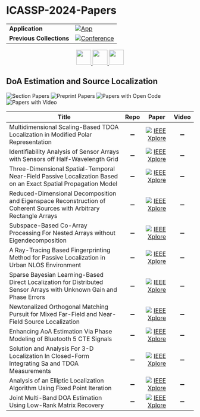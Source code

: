 # ICASSP-2024-Papers

<table>
    <tr>
        <td><strong>Application</strong></td>
        <td>
            <a href="https://huggingface.co/spaces/DmitryRyumin/NewEraAI-Papers" style="float:left;">
                <img src="https://img.shields.io/badge/🤗-NewEraAI--Papers-FFD21F.svg" alt="App" />
            </a>
        </td>
    </tr>
    <tr>
        <td><strong>Previous Collections</strong></td>
        <td>
            <a href="https://github.com/DmitryRyumin/ICASSP-2023-24-Papers/blob/main/README_2023.md">
                <img src="http://img.shields.io/badge/ICASSP-2023-0073AE.svg" alt="Conference">
            </a>
        </td>
    </tr>
</table>

<div align="center">
    <a href="https://github.com/DmitryRyumin/ICASSP-2023-24-Papers/blob/main/sections/2024/main/IVMSP-P12.md">
        <img src="https://cdn.jsdelivr.net/gh/DmitryRyumin/NewEraAI-Papers@main/images/left.svg" width="40" alt="" />
    </a>
    <a href="https://github.com/DmitryRyumin/ICASSP-2023-24-Papers/">
        <img src="https://cdn.jsdelivr.net/gh/DmitryRyumin/NewEraAI-Papers@main/images/home.svg" width="40" alt="" />
    </a>
    <a href="https://github.com/DmitryRyumin/ICASSP-2023-24-Papers/blob/main/sections/2024/main/SLP-P14.md">
        <img src="https://cdn.jsdelivr.net/gh/DmitryRyumin/NewEraAI-Papers@main/images/right.svg" width="40" alt="" />
    </a>
</div>


## DoA Estimation and Source Localization

![Section Papers](https://img.shields.io/badge/Section%20Papers-12-42BA16) ![Preprint Papers](https://img.shields.io/badge/Preprint%20Papers-0-b31b1b) ![Papers with Open Code](https://img.shields.io/badge/Papers%20with%20Open%20Code-0-1D7FBF) ![Papers with Video](https://img.shields.io/badge/Papers%20with%20Video-0-FF0000)

| **Title** | **Repo** | **Paper** | **Video** |
|-----------|:--------:|:---------:|:---------:|
| Multidimensional Scaling-Based TDOA Localization in Modified Polar Representation | :heavy_minus_sign: | [![IEEE Xplore](https://img.shields.io/badge/IEEE-10446871-E4A42C.svg)](https://ieeexplore.ieee.org/document/10446871) | :heavy_minus_sign: |
| Identifiability Analysis of Sensor Arrays with Sensors off Half-Wavelength Grid | :heavy_minus_sign: | [![IEEE Xplore](https://img.shields.io/badge/IEEE-10447672-E4A42C.svg)](https://ieeexplore.ieee.org/document/10447672) | :heavy_minus_sign: |
| Three-Dimensional Spatial-Temporal Near-Field Passive Localization Based on an Exact Spatial Propagation Model | :heavy_minus_sign: | [![IEEE Xplore](https://img.shields.io/badge/IEEE-10447005-E4A42C.svg)](https://ieeexplore.ieee.org/document/10447005) | :heavy_minus_sign: |
| Reduced-Dimensional Decomposition and Eigenspace Reconstruction of Coherent Sources with Arbitrary Rectangle Arrays | :heavy_minus_sign: | [![IEEE Xplore](https://img.shields.io/badge/IEEE-10446105-E4A42C.svg)](https://ieeexplore.ieee.org/document/10446105) | :heavy_minus_sign: |
| Subspace-Based Co-Array Processing For Nested Arrays without Eigendecomposition | :heavy_minus_sign: | [![IEEE Xplore](https://img.shields.io/badge/IEEE-10446010-E4A42C.svg)](https://ieeexplore.ieee.org/document/10446010) | :heavy_minus_sign: |
| A Ray-Tracing Based Fingerprinting Method for Passive Localization in Urban NLOS Environment | :heavy_minus_sign: | [![IEEE Xplore](https://img.shields.io/badge/IEEE-10447113-E4A42C.svg)](https://ieeexplore.ieee.org/document/10447113) | :heavy_minus_sign: |
| Sparse Bayesian Learning-Based Direct Localization for Distributed Sensor Arrays with Unknown Gain and Phase Errors | :heavy_minus_sign: | [![IEEE Xplore](https://img.shields.io/badge/IEEE-10448419-E4A42C.svg)](https://ieeexplore.ieee.org/document/10448419) | :heavy_minus_sign: |
| Newtonalized Orthogonal Matching Pursuit for Mixed Far-Field and Near-Field Source Localization | :heavy_minus_sign: | [![IEEE Xplore](https://img.shields.io/badge/IEEE-10448001-E4A42C.svg)](https://ieeexplore.ieee.org/document/10448001) | :heavy_minus_sign: |
| Enhancing AoA Estimation Via Phase Modeling of Bluetooth 5 CTE Signals | :heavy_minus_sign: | [![IEEE Xplore](https://img.shields.io/badge/IEEE-10448103-E4A42C.svg)](https://ieeexplore.ieee.org/document/10448103) | :heavy_minus_sign: |
| Solution and Analysis For 3-D Localization In Closed-Form Integrating Sa and TDOA Measurements | :heavy_minus_sign: | [![IEEE Xplore](https://img.shields.io/badge/IEEE-10447917-E4A42C.svg)](https://ieeexplore.ieee.org/document/10447917) | :heavy_minus_sign: |
| Analysis of an Elliptic Localization Algorithm Using Fixed Point Iteration | :heavy_minus_sign: | [![IEEE Xplore](https://img.shields.io/badge/IEEE-10447583-E4A42C.svg)](https://ieeexplore.ieee.org/document/10447583) | :heavy_minus_sign: |
| Joint Multi-Band DOA Estimation Using Low-Rank Matrix Recovery | :heavy_minus_sign: | [![IEEE Xplore](https://img.shields.io/badge/IEEE-10447739-E4A42C.svg)](https://ieeexplore.ieee.org/document/10447739) | :heavy_minus_sign: |

